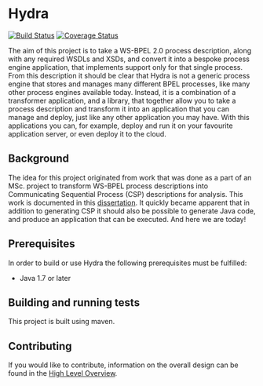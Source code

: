 # Hydra

[![Build Status](https://travis-ci.org/pradine/hydra.svg?branch=master)](https://travis-ci.org/pradine/hydra)
[![Coverage Status](https://coveralls.io/repos/pradine/hydra/badge.svg)](https://coveralls.io/r/pradine/hydra)

The aim of this project is to take a WS-BPEL 2.0 process description, along with any required WSDLs and XSDs, and convert it into a bespoke process engine application, that implements support only for that single process. From this description it should be clear that Hydra is not a generic process engine that stores and manages many different BPEL processes, like many other process engines available today. Instead, it is a combination of a transformer application, and a library, that together allow you to take a process description and transform it into an application that you can manage and deploy, just like any other application you may have. With this applications you can, for example, deploy and run it on your favourite application server, or even deploy it to the cloud.

## Background

The idea for this project originated from work that was done as a part of an MSc. project to transform WS-BPEL process descriptions into Communicating Sequential Process (CSP) descriptions for analysis. This work is documented in this [dissertation](https://drive.google.com/open?id=0B6e1QBk_n2I4QTZ3d0ZaVUFFVGs&authuser=0). It quickly became apparent that in addition to generating CSP it should also be possible to generate Java code, and produce an application that
can be executed. And here we are today!

## Prerequisites

In order to build or use Hydra the following prerequisites must be fulfilled:

* Java 1.7 or later

## Building and running tests

This project is built using maven.

## Contributing

If you would like to contribute, information on the overall design can be found in the [High Level Overview](docs/high-level-overview.md).
